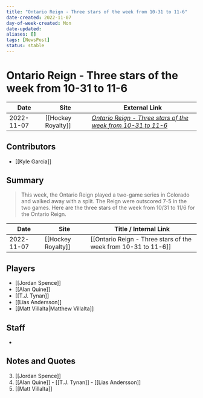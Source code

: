 ```yaml
---
title: "Ontario Reign - Three stars of the week from 10-31 to 11-6"
date-created: 2022-11-07
day-of-week-created: Mon
date-updated: 
aliases: []
tags: [NewsPost]
status: stable
---
```


# Ontario Reign - Three stars of the week from 10-31 to 11-6

| Date       | Site | External Link                                                                                                                                                  |
| ---------- | ---- | -------------------------------------------------------------------------------------------------------------------------------------------------------------- |
| 2022-11-07 | [[Hockey Royalty]]     | [*Ontario Reign - Three stars of the week from 10-31 to 11-6*](https://hockeyroyalty.com/2022/11/07/ontario-reign-three-stars-of-the-week-from-10-31-to-11-6/) |

## Contributors
- [[Kyle Garcia]]

## Summary
> This week, the Ontario Reign played a two-game series in Colorado and walked away with a split. The Reign were outscored 7-5 in the two games.
> Here are the three stars of the week from 10/31 to 11/6 for the Ontario Reign.

| Date | Site | Title / Internal Link | 
| ---- | ---- | --------------------- |
| 2022-11-07 | [[Hockey Royalty]]      | [[Ontario Reign - Three stars of the week from 10-31 to 11-6]] |

## Players
- [[Jordan Spence]]
- [[Alan Quine]]
- [[T.J. Tynan]]
- [[Lias Andersson]]
- [[Matt Villalta|Matthew Villalta]]

## Staff
- 

## Notes and Quotes
3) [[Jordan Spence]]
2) [[Alan Quine]] - [[T.J. Tynan]] - [[Lias Andersson]]
1) [[Matt Villalta]]

